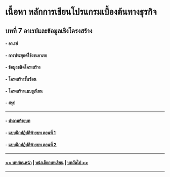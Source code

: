 # เนื้อหา หลักการเขียนโปรแกรมเบื้องต้นทางธุรกิจ
## บทที่ 7 อาเรย์และข้อมูลเชิงโครงสร้าง
#### - อาเรย์
#### - การประยุกต์ใช้งานอาเรย
#### - ข้อมูลชนิดโครงสร้าง
#### - โครงสร้างชั้นซ้อน
#### - โครงสร้างแบบยูเนียน
#### - สรุป

---
#### - [คำถามท้ายบท](0730.md)
#### - [แบบฝึกปฏิบัติท้ายบท ตอนที่ 1](0750.md)
#### - [แบบฝึกปฏิบัติท้ายบท ตอนที่ 2](0770.md)
---
#### [<< บทก่อนหน้า](../Chapter06/README.md) | [หน้าเลือกบทเรียน](../README.md) | [บทถัดไป >>](../Chapter08/README.md)
---
